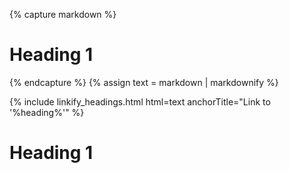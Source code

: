 ---
---

{% capture markdown %}
# Heading 1
{% endcapture %}
{% assign text = markdown | markdownify %}

{% include linkify_headings.html html=text anchorTitle="Link to '%heading%'" %}

<!-- /// -->

<h1 id="heading-1">Heading 1 <a href="#heading-1" title="Link to 'Heading 1'"></a></h1>
